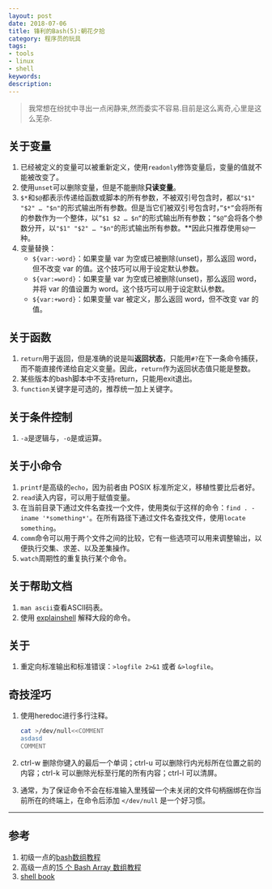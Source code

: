 ```yaml
---
layout: post
date: 2018-07-06
title: 锋利的Bash(5):朝花夕拾
category: 程序员的玩具
tags:
- tools
- linux
- shell
keywords:
description:
---
```


> 我常想在纷扰中寻出一点闲静来,然而委实不容易.目前是这么离奇,心里是这么芜杂.

## 关于变量

1. 已经被定义的变量可以被重新定义，使用`readonly`修饰变量后，变量的值就不能被改变了。
2. 使用`unset`可以删除变量，但是不能删除**只读变量**。
3. `$*`和`$@`都表示传递给函数或脚本的所有参数，不被双引号包含时，都以`"$1" "$2" … "$n"`的形式输出所有参数。但是当它们被双引号包含时，`”$*”`会将所有的参数作为一个整体，以`”$1 $2 … $n“`的形式输出所有参数；`”$@”`会将各个参数分开，以`"$1" "$2" … "$n"`的形式输出所有参数。**因此只推荐使用`$@`一种。
4. 变量替换：
   - `${var:-word}`：如果变量 var 为空或已被删除(unset)，那么返回 word，但不改变 var 的值。这个技巧可以用于设定默认参数。
   - `${var:=word}`：如果变量 var 为空或已被删除(unset)，那么返回 word，并将 var 的值设置为 word。这个技巧可以用于设定默认参数。
   - `${var:+word}`：如果变量 var 被定义，那么返回 word，但不改变 var 的值。

## 关于函数

1. `return`用于返回，但是准确的说是叫**返回状态**，只能用`#?`在下一条命令捕获，而不能直接传递给自定义变量。因此，`return`作为返回状态值只能是整数。
2. 某些版本的bash脚本中不支持return，只能用exit退出。
3. `function`关键字是可选的，推荐统一加上关键字。

## 关于条件控制

1. `-a`是逻辑与，`-o`是或运算。

## 关于小命令

1. `printf`是高级的`echo`，因为前者由 POSIX 标准所定义，移植性要比后者好。
2. `read`读入内容，可以用于赋值变量。
3. 在当前目录下通过文件名查找一个文件，使用类似于这样的命令：`find . -iname '*something*'`。在所有路径下通过文件名查找文件，使用`locate something`。
4. `comm`命令可以用于两个文件之间的比较，它有一些选项可以用来调整输出，以便执行交集、求差、以及差集操作。
5. `watch`周期性的重复执行某个命令。

## 关于帮助文档

1. `man ascii`查看ASCII码表。
2. 使用 [explainshell](explainshell.com) 解释大段的命令。

## 关于

1. 重定向标准输出和标准错误：`>logfile 2>&1` 或者  `&>logfile`。

## 奇技淫巧

1. 使用heredoc进行多行注释。

    ```bash
    cat >/dev/null<<COMMENT
    asdasd
    COMMENT
    ```

2. ctrl-w 删除你键入的最后一个单词；ctrl-u 可以删除行内光标所在位置之前的内容；ctrl-k 可以删除光标至行尾的所有内容；ctrl-l 可以清屏。

3. 通常，为了保证命令不会在标准输入里残留一个未关闭的文件句柄捆绑在你当前所在的终端上，在命令后添加 `</dev/null` 是一个好习惯。

---

## 参考

1. 初级一点的[bash数组教程](http://www.jb51.net/article/101241.htm)
2. 高级一点的[15 个 Bash Array 数组教程](https://blog.csdn.net/liufei_learning/article/details/8000570)
3. [shell book](http://me.52fhy.com/shell-book/chapter1.html)